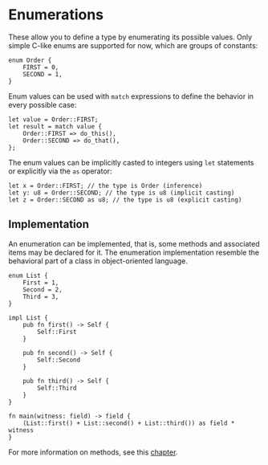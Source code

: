 # Enumerations

These allow you to define a type by enumerating its possible values. Only simple
C-like enums are supported for now, which are groups of constants:

```rust,no_run,noplaypen
enum Order {
    FIRST = 0,
    SECOND = 1,
}
```

Enum values can be used with `match` expressions to define the behavior in every
possible case:

```rust,no_run,noplaypen
let value = Order::FIRST;
let result = match value {
    Order::FIRST => do_this(),
    Order::SECOND => do_that(),
};
```

The enum values can be implicitly casted to integers using `let` statements or
explicitly via the `as` operator:

```rust,no_run,noplaypen
let x = Order::FIRST; // the type is Order (inference)
let y: u8 = Order::SECOND; // the type is u8 (implicit casting)
let z = Order::SECOND as u8; // the type is u8 (explicit casting)
```

## Implementation

An enumeration can be implemented, that is, some methods and associated items
may be declared for it. The enumeration implementation resemble the behavioral
part of a class in object-oriented language.

```rust,no_run,noplaypen
enum List {
    First = 1,
    Second = 2,
    Third = 3,
}

impl List {
    pub fn first() -> Self {
        Self::First
    }

    pub fn second() -> Self {
        Self::Second
    }

    pub fn third() -> Self {
        Self::Third
    }
}

fn main(witness: field) -> field {
    (List::first() + List::second() + List::third()) as field * witness
}
```

For more information on methods, see this [chapter](../03-functions.md).

